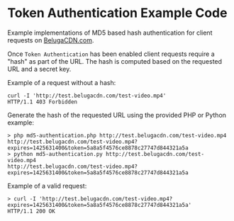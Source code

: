# Token Authentication Example Code

Example implementations of MD5 based hash authentication for client requests on [BelugaCDN.com](https://www.belugacdn.com/).

Once `Token Authentication` has been enabled client requests require a "hash" as part of the URL. The hash is computed based on the requested URL and a secret key.

Example of a request without a hash:

```
curl -I 'http://test.belugacdn.com/test-video.mp4'  
HTTP/1.1 403 Forbidden  
```

Generate the hash of the requested URL using the provided PHP or Python example:

```
> php md5-authentication.php http://test.belugacdn.com/test-video.mp4
http://test.belugacdn.com/test-video.mp4?expires=1425631400&token=5a8a5f4576ce8878c27747d844321a5a
> python md5-authentication.py http://test.belugacdn.com/test-video.mp4
http://test.belugacdn.com/test-video.mp4?expires=1425631400&token=5a8a5f4576ce8878c27747d844321a5a
```

Example of a valid request:

```
> curl -I 'http://test.belugacdn.com/test-video.mp4?expires=1425631400&token=5a8a5f4576ce8878c27747d844321a5a'
HTTP/1.1 200 OK
```
